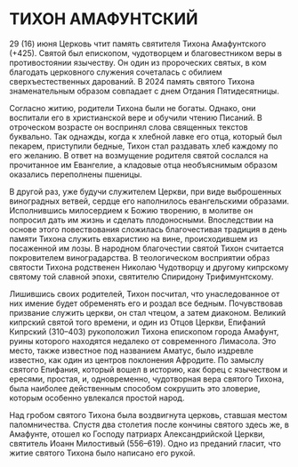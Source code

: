 # ТИХОН АМАФУНТСКИЙ

29 (16) июня Церковь чтит память святителя Тихона Амафунтского (+425). Святой был епископом, чудотворцем и благовестником веры в противостоянии язычеству. Он один из пророческих святых, в ком благодать церковного служения сочеталась с обилием сверхъестественных дарований. В 2024 память святого Тихона знаменательным образом совпадает с днем Отдания Пятидесятницы.

Согласно житию, родители Тихона были не богаты. Однако, они воспитали его в христианской вере и обучили чтению Писаний. В отроческом возрасте он воспринял слова священных текстов буквально. Так однажды, когда к хлебной лавке его отца, который был пекарем, приступили бедные, Тихон стал раздавать хлеб каждому по его желанию. В ответ на возмущение родителя святой сослался на прочитанное им Евангелие, а кладовые отца необъяснимым образом оказались переполнены пшеницы.

В другой раз, уже будучи служителем Церкви, при виде выброшенных виноградных ветвей, сердце его наполнилось евангельскими образами. Исполнившись милосердием к Божию творению, в молитве он попросил дать им жизнь и сделать плодоносными. Впоследствии на основе этого повествования сложилась благочестивая традиция в день памяти Тихона служить евхаристию на вине, происходившем из посаженной им лозы. В народном благочестии святой Тихон считается покровителем виноградарства. В теологическом восприятии образ святости Тихона родственен Николаю Чудотворцу и другому кипрскому святому той славной эпохи, святителю Спиридону Трифимунтскому.

Лишившись своих родителей, Тихон посчитал, что унаследованное от них имение будет обременять его и роздал все бедным. Почувствовав призвание служить церкви, он стал чтецом, а затем диаконом. Великий кипрский святой того времени, и один из Отцов Церкви, Епифаний Кипрский (310–403) рукоположил Тихона епископом города Амафунт, руины которого находятся недалеко от современного Лимасола. Это место, также известное под названием Аматус, было издревле известно, как один из центров поклонения Афродите. По замыслу святого Епифания, который вошел в историю, как борец с язычеством и ересями, простая, и, одновременно, чудотворная вера святого Тихона, была наиболее действенным способом сокрушить это зловерие, которым особенно увлекался простой народ.

Над гробом святого Тихона была воздвигнута церковь, ставшая местом паломничества. Спустя два столетия после кончины святого здесь же, в Амафунте, отошел ко Господу патриарх Александрийской Церкви, святитель Иоанн Милостивый (556–619). Одно из преданий гласит, что житие святого Тихона было написано его рукой.
